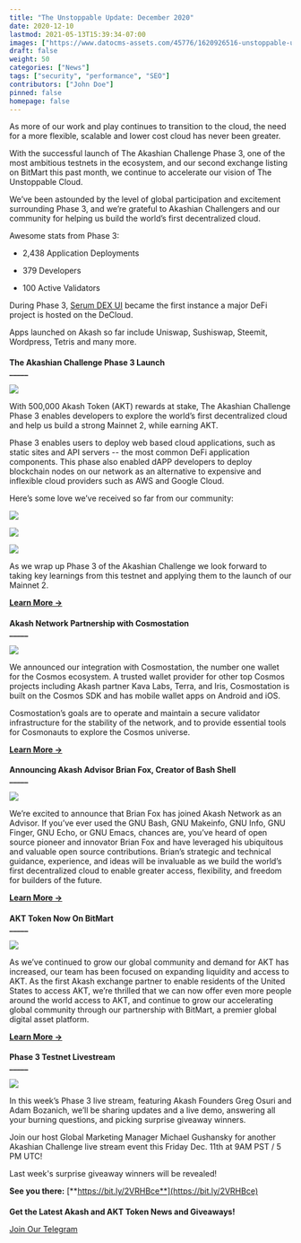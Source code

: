 ```yaml
---
title: "The Unstoppable Update: December 2020"
date: 2020-12-10
lastmod: 2021-05-13T15:39:34-07:00
images: ["https://www.datocms-assets.com/45776/1620926516-unstoppable-update-twitter.png"]
draft: false
weight: 50
categories: ["News"]
tags: ["security", "performance", "SEO"]
contributors: ["John Doe"]
pinned: false
homepage: false
---
```

  
As more of our work and play continues to transition to the cloud, the need for a more flexible, scalable and lower cost cloud has never been greater. 

With the successful launch of The Akashian Challenge Phase 3, one of the most ambitious testnets in the ecosystem, and our second exchange listing on BitMart this past month, we continue to accelerate our vision of The Unstoppable Cloud.

We’ve been astounded by the level of global participation and excitement surrounding Phase 3, and we’re grateful to Akashian Challengers and our community for helping us build the world’s first decentralized cloud. 

Awesome stats from Phase 3:

*   2,438 Application Deployments
    
*   379 Developers
    
*   100 Active Validators
    

During Phase 3, [Serum DEX UI](https://dex.projectserum.com/#/) became the first instance a major DeFi project is hosted on the DeCloud.

Apps launched on Akash so far include Uniswap, Sushiswap, Steemit, Wordpress, Tetris and many more. 

####   
**The Akashian Challenge Phase 3 Launch**  
**\_\_\_\_\_**

![](https://www.datocms-assets.com/45776/1620926429-5xugkono8gp-6prietaz8z9pnipyceocsc7o7ydwx4xjulgms2yvvbd0zsab3v92lla6usqfpy0xq2yzs1cdc1orcsm9gsozlake8runccqukadklcpdcnkbnlb5mqnglpru3kl7.png)

  
With 500,000 Akash Token (AKT) rewards at stake, The Akashian Challenge Phase 3 enables developers to explore the world’s first decentralized cloud and help us build a strong Mainnet 2, while earning AKT.

Phase 3 enables users to deploy web based cloud applications, such as static sites and API servers -- the most common DeFi application components. This phase also enabled dAPP developers to deploy blockchain nodes on our network as an alternative to expensive and inflexible cloud providers such as AWS and Google Cloud. 

Here’s some love we’ve received so far from our community:

![](https://www.datocms-assets.com/45776/1620926444-gysvzd02qe5tjcw5mw27uzju21o4h4hrxuiuajp0xdj5js-xmswqnihcqy7zqfht4xhsdtuehsq-ftsmmvjelu1x7bcfncawq-9gzahhz8en6rudhpe9-mfqrieb23iasrmok.jpeg)

![](https://www.datocms-assets.com/45776/1620926451-7ulszk3s4ermfa4hzfrcyk5qxrlbwehjg1wxoxn8d3h431wrtvygksxtz2wq6wh4dkwmsbv7wlkuixtrum4nf8e6q8x57otjkhfodei5ocuv5ll4y6gqsr5xpwmqg5cwne3.jpeg)

![](https://www.datocms-assets.com/45776/1620926458-7ukhkmaqdlcts1gn0jnbjqcweohzwlmfbsm7nvyviiyq1rrtzhtzqjasb4zzk4afjzbunth6s673cvhbvdnahzg8dlo6vydhovfwjam4o3lkdem7ryhyi-wnh2n5olqpbo92s1u.jpeg)

  
As we wrap up Phase 3 of the Akashian Challenge we look forward to taking key learnings from this testnet and applying them to the launch of our Mainnet 2.

[**Learn More →**](https://akash.network/blog/the-akashian-challenge-phase-3-week-1-is-live/)

####   
**Akash Network Partnership with Cosmostation**  
**\_\_\_\_\_**

![](https://www.datocms-assets.com/45776/1620926464-7wvjt0uy16dd7sz9xpukscpie8ei0kikozdrw52kkobfbbfzvxojcccsjmqmqfplospn7clsh6hla8c-gr-k9xtpjruerewhgdgezqwvm95zwhyvbqyb0wtskpxxm-glmly4yp.png)

  
We announced our integration with Cosmostation, the number one wallet for the Cosmos ecosystem. A trusted wallet provider for other top Cosmos projects including Akash partner Kava Labs, Terra, and Iris, Cosmostation is built on the Cosmos SDK and has mobile wallet apps on Android and iOS.  
  
Cosmostation’s goals are to operate and maintain a secure validator infrastructure for the stability of the network, and to provide essential tools for Cosmonauts to explore the Cosmos universe.

[**Learn Mor**](https://akash.network/blog/akash-network-announces-integration-partnership-with-cosmostation-wallet)[**e →**](https://akash.network/blog/akash-network-announces-integration-partnership-with-cosmostation-wallet)

####   
**Announcing Akash Advisor Brian Fox, Creator of Bash Shell**  
**\_\_\_\_\_**

![](https://www.datocms-assets.com/45776/1620926478-qp-qjljrjlrpmluya3lannseqwbhy4oppdfjwj-nvallvtz-swraplwomjn-sd7vfpi6ojirepgnfo2be1ugcwzrr1lw6vmuusyaxegsh745hqp90m6g7wjtoy0ywdiq3r-nr1.jpeg)

  
We’re excited to announce that Brian Fox has joined Akash Network as an Advisor. If you’ve ever used the GNU Bash, GNU Makeinfo, GNU Info, GNU Finger, GNU Echo, or GNU Emacs, chances are, you’ve heard of open source pioneer and innovator Brian Fox and have leveraged his ubiquitous and valuable open source contributions. Brian’s strategic and technical guidance, experience, and ideas will be invaluable as we build the world’s first decentralized cloud to enable greater access, flexibility, and freedom for builders of the future.

[**Learn More →**](https://akash.network/blog/announcing-akash-advisor-brian-fox-creator-of-bash-shell/)  

####   
**AKT Token Now On BitMart**  
**\_\_\_\_\_**

![](https://www.datocms-assets.com/45776/1620926487-d0bljzhtstnlqhl-olmqmnqsvyklyun5luzdh34yppcfoaj8rcjh7kz3bajmcxvs6mmosw2b-rwxsrd-xpesbj4fhsvjlom78iltxeghnpn-axudju70crzan5ls68zfaju5.png)

  
As we’ve continued to grow our global community and demand for AKT has increased, our team has been focused on expanding liquidity and access to AKT. As the first Akash exchange partner to enable residents of the United States to access AKT, we’re thrilled that we can now offer even more people around the world access to AKT, and continue to grow our accelerating global community through our partnership with BitMart, a premier global digital asset platform.

[**Learn More →**](https://akash.network/blog/akt-token-now-on-bitmart-exchange/)

####   
**Phase 3 Testnet Livestream**  
**\_\_\_\_\_**

![](https://www.datocms-assets.com/45776/1620926502-bou6fdoee-rg74e5udgv5luw8qsehll8zej1rcopz61gwee4hxacel3ja97dihwn4dvkzymv5iwtv80dkiarbw1fmty33kkaa6gosrivdcfbot8yz5dbvdkh-3b1epkzxbnio.png)

  
In this week’s Phase 3 live stream, featuring Akash Founders Greg Osuri and Adam Bozanich, we’ll be sharing updates and a live demo, answering all your burning questions, and picking surprise giveaway winners.  
  
Join our host Global Marketing Manager Michael Gushansky for another Akashian Challenge live stream event this Friday Dec. 11th at 9AM PST / 5 PM UTC!  

Last week's surprise giveaway winners will be revealed!

  
**See you there:** [**https://bit.ly/2VRHBce**](https://bit.ly/2VRHBce)

####   
  
**Get the Latest Akash and AKT Token News and Giveaways!**

[Join Our Telegram](https://t.me/AkashNW)